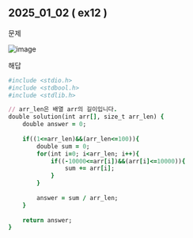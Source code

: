 ## 2025_01_02 ( ex12 )

문제 <br>

![image](https://github.com/user-attachments/assets/0f7a9e2b-27ca-433c-8bfc-a7b4d4f189ca) <br>

해답 <br>

```ruby
#include <stdio.h>
#include <stdbool.h>
#include <stdlib.h>

// arr_len은 배열 arr의 길이입니다.
double solution(int arr[], size_t arr_len) {
    double answer = 0;
    
    if((1<=arr_len)&&(arr_len<=100)){
        double sum = 0;
        for(int i=0; i<arr_len; i++){
            if((-10000<=arr[i])&&(arr[i]<=10000)){
                sum += arr[i];
            }
        }
        
        answer = sum / arr_len;
    }
    
    return answer;
}
```
